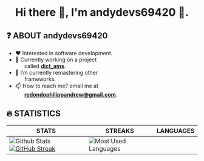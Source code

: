 <div align="center">
    <h1>Hi there 👋, I'm andydevs69420 👦.</h1>
</div>

## ❓ ABOUT andydevs69420 <br>


- ❤️ Interested in software development.
- 💪 Currently working on a project 
    <br>&nbsp;&nbsp;&nbsp;&nbsp;&nbsp;&nbsp;called **<a href="http://github.com/andydevs69420/dict_ams">dict_ams</a>**.
- 🌱 I’m currently remastering other 
    <br>&nbsp;&nbsp;&nbsp;&nbsp;&nbsp;&nbsp;frameworks.
- 📫 How to reach me? email me at 
  <br>&nbsp;&nbsp;&nbsp;&nbsp;&nbsp;&nbsp;**redondophilippandrew@gmail.com**.

## 🔥 STATISTICS ##
| STATS | STREAKS | LANGUAGES |
| --- | --- | --- |
| ![Github Stats](https://github-readme-stats.vercel.app/api?username=andydevs69420&show_icons=true&theme=merko) [![GitHub Streak](https://github-readme-streak-stats.herokuapp.com?user=andydevs69420&theme=merko&date_format=M%20j%5B%2C%20Y%5D)](https://git.io/streak-stats) | ![Most Used Languages](https://github-readme-stats.vercel.app/api/top-langs/?username=andydevs69420&theme=merko) |
